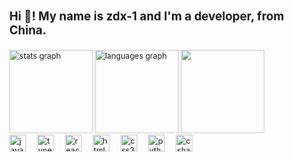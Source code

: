 <h2 align="left">Hi 👋! My name is zdx-1 and I'm a developer, from China.</h2>

###

<div align="left">
  <img src="https://github-readme-stats.vercel.app/api?username=zdx-1&hide_title=false&hide_rank=false&show_icons=true&include_all_commits=true&count_private=true&disable_animations=false&theme=Gruvbox_Light&locale=en&hide_border=false" height="150" alt="stats graph"  />
  <img src="https://github-readme-stats.vercel.app/api/top-langs?username=zdx-1&locale=en&hide_title=false&layout=compact&card_width=320&langs_count=5&theme=Gruvbox_Light&hide_border=false" height="150" alt="languages graph"  />
  <img height="150" src="https://zdx-1.github.io/images/about/%E5%BE%AE%E4%BF%A1%E5%9B%BE%E7%89%87_20231016024946.jpg"  />

</div>
  <div align="left">
  <img src="https://cdn.jsdelivr.net/gh/devicons/devicon/icons/javascript/javascript-original.svg" height="30" alt="javascript logo"  />
  <img width="12" />
  <img src="https://cdn.jsdelivr.net/gh/devicons/devicon/icons/typescript/typescript-original.svg" height="30" alt="typescript logo"  />
  <img width="12" />
  <img src="https://cdn.jsdelivr.net/gh/devicons/devicon/icons/react/react-original.svg" height="30" alt="react logo"  />
  <img width="12" />
  <img src="https://cdn.jsdelivr.net/gh/devicons/devicon/icons/html5/html5-original.svg" height="30" alt="html5 logo"  />
  <img width="12" />
  <img src="https://cdn.jsdelivr.net/gh/devicons/devicon/icons/css3/css3-original.svg" height="30" alt="css3 logo"  />
  <img width="12" />
  <img src="https://cdn.jsdelivr.net/gh/devicons/devicon/icons/python/python-original.svg" height="30" alt="python logo"  />
  <img width="12" />
  <img src="https://cdn.jsdelivr.net/gh/devicons/devicon/icons/csharp/csharp-original.svg" height="30" alt="csharp logo"  />
</div>

###




